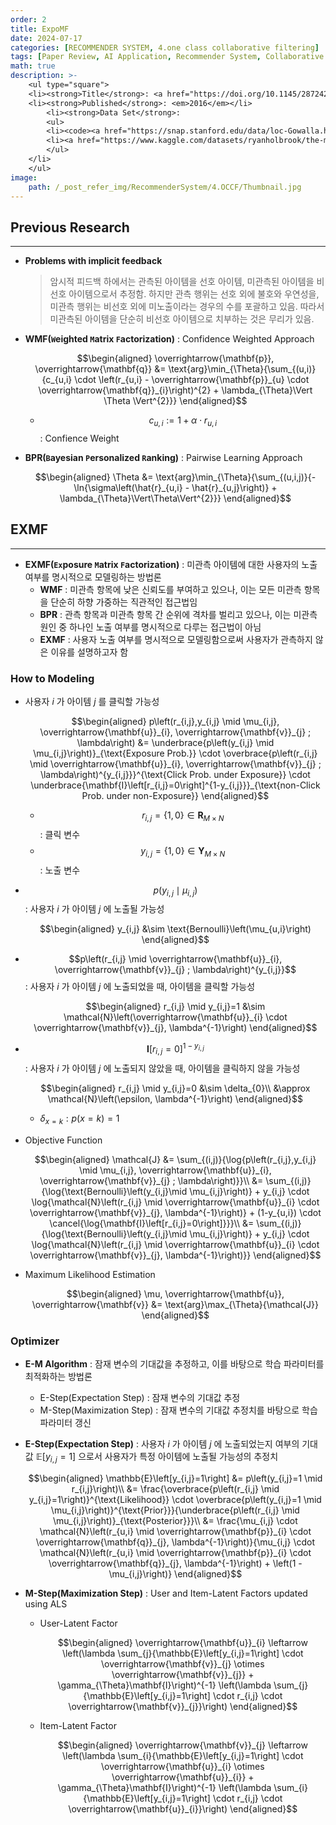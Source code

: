 ```yaml
---
order: 2
title: ExpoMF
date: 2024-07-17
categories: [RECOMMENDER SYSTEM, 4.one class collaborative filtering]
tags: [Paper Review, AI Application, Recommender System, Collaborative Filtering, Latent Factor Model, Implicit Feedback, OCCF, Pointwise Approach, Exposure Probability, Bayesian]
math: true
description: >-
    <ul type="square">
    <li><strong>Title</strong>: <a href="https://doi.org/10.1145/2872427.2883090"><code>Modeling User Exposure in Recommendation</code></a></li>
    <li><strong>Published</strong>: <em>2016</em></li>
        <li><strong>Data Set</strong>:
        <ul>
        <li><code><a href="https://snap.stanford.edu/data/loc-Gowalla.html">Gowalla</a></code></li>
        <li><a href="https://www.kaggle.com/datasets/ryanholbrook/the-million-songs-dataset"><code>Million Song</code></a></li>
        </ul>
    </li>
    </ul>
image:
    path: /_post_refer_img/RecommenderSystem/4.OCCF/Thumbnail.jpg
---
```


## Previous Research
-----

- **Problems with implicit feedback**

    > 암시적 피드백 하에서는 관측된 아이템을 선호 아이템, 미관측된 아이템을 비선호 아이템으로서 추정함. 하지만 관측 행위는 선호 외에 불호와 우연성을, 미관측 행위는 비선호 외에 미노출이라는 경우의 수를 포괄하고 있음. 따라서 미관측된 아이템을 단순히 비선호 아이템으로 치부하는 것은 무리가 있음.

- **WMF(`W`eighted `M`atrix `F`actorization)** : Confidence Weighted Approach

    $$\begin{aligned}
    \overrightarrow{\mathbf{p}}, \overrightarrow{\mathbf{q}}
    &= \text{arg}\min_{\Theta}{\sum_{(u,i)}{c_{u,i} \cdot \left(r_{u,i} - \overrightarrow{\mathbf{p}}_{u} \cdot \overrightarrow{\mathbf{q}}_{i}\right)^{2} + \lambda_{\Theta}\Vert \Theta \Vert^{2}}}
    \end{aligned}$$

    - $$c_{u,i}:=1+\alpha \cdot r_{u,i}$$ : Confience Weight

- **BPR(`B`ayesian `P`ersonalized `R`anking)** : Pairwise Learning Approach

    $$\begin{aligned}
    \Theta
    &= \text{arg}\min_{\Theta}{\sum_{(u,i,j)}{-\ln{\sigma\left(\hat{r}_{u,i} - \hat{r}_{u,j}\right)} + \lambda_{\Theta}\Vert\Theta\Vert^{2}}}
    \end{aligned}$$

## EXMF
-----

- **EXMF(`Ex`posure `M`atrix `F`actorization)** : 미관측 아이템에 대한 사용자의 노출 여부를 명시적으로 모델링하는 방법론
    - **WMF** : 미관측 항목에 낮은 신뢰도를 부여하고 있으나, 이는 모든 미관측 항목을 단순히 하향 가중하는 직관적인 접근법임
    - **BPR** : 관측 항목과 미관측 항목 간 순위에 격차를 벌리고 있으나, 이는 미관측 원인 중 하나인 노출 여부를 명시적으로 다루는 접근법이 아님
    - **EXMF** : 사용자 노출 여부를 명시적으로 모델링함으로써 사용자가 관측하지 않은 이유를 설명하고자 함

### How to Modeling

- 사용자 $i$ 가 아이템 $j$ 를 클릭할 가능성

    $$\begin{aligned}
    p\left(r_{i,j},y_{i,j} \mid \mu_{i,j}, \overrightarrow{\mathbf{u}}_{i}, \overrightarrow{\mathbf{v}}_{j} ; \lambda\right)
    &= \underbrace{p\left(y_{i,j} \mid \mu_{i,j}\right)}_{\text{Exposure Prob.}} \cdot \overbrace{p\left(r_{i,j} \mid \overrightarrow{\mathbf{u}}_{i}, \overrightarrow{\mathbf{v}}_{j} ; \lambda\right)^{y_{i,j}}}^{\text{Click Prob. under Exposure}} \cdot \underbrace{\mathbf{I}\left[r_{i,j}=0\right]^{1-y_{i,j}}}_{\text{non-Click Prob. under non-Exposure}}
    \end{aligned}$$

    - $$r_{i,j} = \big\{1,0\big\} \in \mathbf{R}_{M \times N}$$ : 클릭 변수
    - $$y_{i,j} = \big\{1,0\big\} \in \mathbf{Y}_{M \times N}$$ : 노출 변수

- $$p\left(y_{i,j} \mid \mu_{i,j}\right)$$ : 사용자 $i$ 가 아이템 $j$ 에 노출될 가능성

    $$\begin{aligned}
    y_{i,j} &\sim \text{Bernoulli}\left(\mu_{u,i}\right)
    \end{aligned}$$

- $$p\left(r_{i,j} \mid \overrightarrow{\mathbf{u}}_{i}, \overrightarrow{\mathbf{v}}_{j} ; \lambda\right)^{y_{i,j}}$$ : 사용자 $i$ 가 아이템 $j$ 에 노출되었을 때, 아이템을 클릭할 가능성

    $$\begin{aligned}
    r_{i,j} \mid y_{i,j}=1 &\sim \mathcal{N}\left(\overrightarrow{\mathbf{u}}_{i} \cdot \overrightarrow{\mathbf{v}}_{j}, \lambda^{-1}\right)
    \end{aligned}$$

- $$\mathbf{I}\left[r_{i,j}=0\right]^{1-y_{i,j}}$$ : 사용자 $i$ 가 아이템 $j$ 에 노출되지 않았을 때, 아이템을 클릭하지 않을 가능성

    $$\begin{aligned}
    r_{i,j} \mid y_{i,j}=0
    &\sim \delta_{0}\\
    &\approx \mathcal{N}\left(\epsilon, \lambda^{-1}\right) 
    \end{aligned}$$

    - $\delta_{x=k}: p\left(x=k\right)=1$

- Objective Function

    $$\begin{aligned}
    \mathcal{J}
    &= \sum_{(i,j)}{\log{p\left(r_{i,j},y_{i,j} \mid \mu_{i,j}, \overrightarrow{\mathbf{u}}_{i}, \overrightarrow{\mathbf{v}}_{j} ; \lambda\right)}}\\
    &= \sum_{(i,j)}{\log{\text{Bernoulli}\left(y_{i,j}\mid \mu_{i,j}\right)} + y_{i,j} \cdot \log{\mathcal{N}\left(r_{i,j} \mid \overrightarrow{\mathbf{u}}_{i} \cdot \overrightarrow{\mathbf{v}}_{j}, \lambda^{-1}\right)} + (1-y_{u,i}) \cdot \cancel{\log{\mathbf{I}\left[r_{i,j}=0\right]}}}\\
    &= \sum_{(i,j)}{\log{\text{Bernoulli}\left(y_{i,j}\mid \mu_{i,j}\right)} + y_{i,j} \cdot \log{\mathcal{N}\left(r_{i,j} \mid \overrightarrow{\mathbf{u}}_{i} \cdot \overrightarrow{\mathbf{v}}_{j}, \lambda^{-1}\right)}}
    \end{aligned}$$

- Maximum Likelihood Estimation

    $$\begin{aligned}
    \mu, \overrightarrow{\mathbf{u}}, \overrightarrow{\mathbf{v}}
    &= \text{arg}\max_{\Theta}{\mathcal{J}}
    \end{aligned}$$

### Optimizer

- **E-M Algorithm** : 잠재 변수의 기대값을 추정하고, 이를 바탕으로 학습 파라미터를 최적화하는 방법론
    - E-Step(Expectation Step) : 잠재 변수의 기대값 추정
    - M-Step(Maximization Step) : 잠재 변수의 기대값 추정치를 바탕으로 학습 파라미터 갱신

- **E-Step(Expectation Step)** : 사용자 $i$ 가 아이템 $j$ 에 노출되었는지 여부의 기대값 $\mathbb{E}\left[y_{i,j}=1\right]$ 으로서 사용자가 특정 아이템에 노출될 가능성의 추정치

    $$\begin{aligned}
    \mathbb{E}\left[y_{i,j}=1\right]
    &= p\left(y_{i,j}=1 \mid r_{i,j}\right)\\
    &= \frac{\overbrace{p\left(r_{i,j} \mid y_{i,j}=1\right)}^{\text{Likelihood}} \cdot \overbrace{p\left(y_{i,j}=1 \mid \mu_{i,j}\right)}^{\text{Prior}}}{\underbrace{p\left(r_{i,j} \mid \mu_{i,j}\right)}_{\text{Posterior}}}\\
    &= \frac{\mu_{i,j} \cdot \mathcal{N}\left(r_{u,i} \mid \overrightarrow{\mathbf{p}}_{i} \cdot \overrightarrow{\mathbf{q}}_{j}, \lambda^{-1}\right)}{\mu_{i,j} \cdot \mathcal{N}\left(r_{u,i} \mid \overrightarrow{\mathbf{p}}_{i} \cdot \overrightarrow{\mathbf{q}}_{j}, \lambda^{-1}\right) + \left(1 - \mu_{i,j}\right)}
    \end{aligned}$$

- **M-Step(Maximization Step)** : User and Item-Latent Factors updated using ALS

    - User-Latent Factor

        $$\begin{aligned}
        \overrightarrow{\mathbf{u}}_{i}
        \leftarrow \left(\lambda \sum_{j}{\mathbb{E}\left[y_{i,j}=1\right] \cdot \overrightarrow{\mathbf{v}}_{j} \otimes \overrightarrow{\mathbf{v}}_{j}} + \gamma_{\Theta}\mathbf{I}\right)^{-1} \left(\lambda \sum_{j}{\mathbb{E}\left[y_{i,j}=1\right] \cdot r_{i,j} \cdot \overrightarrow{\mathbf{v}}_{j}}\right)
        \end{aligned}$$

    - Item-Latent Factor

        $$\begin{aligned}
        \overrightarrow{\mathbf{v}}_{j}
        \leftarrow \left(\lambda \sum_{i}{\mathbb{E}\left[y_{i,j}=1\right] \cdot \overrightarrow{\mathbf{u}}_{i} \otimes \overrightarrow{\mathbf{u}}_{i}} + \gamma_{\Theta}\mathbf{I}\right)^{-1} \left(\lambda \sum_{i}{\mathbb{E}\left[y_{i,j}=1\right] \cdot r_{i,j} \cdot \overrightarrow{\mathbf{u}}_{i}}\right)
        \end{aligned}$$
